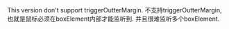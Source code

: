 This version don't support triggerOutterMargin.
不支持triggerOutterMargin, 也就是鼠标必须在boxElement内部才能监听到. 并且很难监听多个boxElement.
